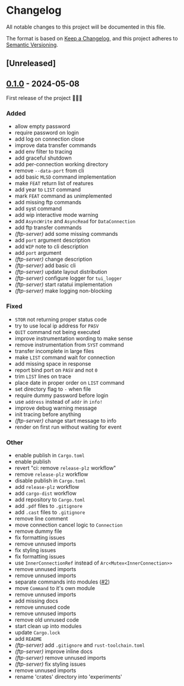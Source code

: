 # Changelog
All notable changes to this project will be documented in this file.

The format is based on [Keep a Changelog](https://keepachangelog.com/en/1.0.0/),
and this project adheres to [Semantic Versioning](https://semver.org/spec/v2.0.0.html).

## [Unreleased]

## [0.1.0](https://github.com/Hadronomy/ftp-server/releases/tag/v0.1.0) - 2024-05-08

First release of the project :confetti_ball::tada::star2:

### Added
- allow empty password
- require password on login
- add log on connection close
- improve data transfer commands
- add env filter to tracing
- add graceful shutdown
- add per-connection working directory
- remove `--data-port` from cli
- add basic `MLSD` command implementation
- make `FEAT` return list of reatures
- add year to `LIST` command
- mark `FEAT` command as unimplemented
- add missing ftp commands
- add syst command
- add wip interactive mode warning
- add `AsyncWrite` and `AsyncRead` for `DataConnection`
- add ftp transfer commands
- *(ftp-server)* add some missing commands
- add `port` argument description
- add `WIP` note to cli description
- add `port` argument
- *(ftp-server)* change description
- *(ftp-server)* add basic cli
- *(ftp-server)* update layout distribution
- *(ftp-server)* configure logger for `tui_logger`
- *(ftp-server)* start ratatui implementation
- *(ftp-server)* make logging non-blocking

### Fixed
- `STOR` not returning proper status code
- try to use local ip address for `PASV`
- `QUIT` command not being executed
- improve instrumentation wording to make sense
- remove instrumentation from `SYST` command
- transfer incomplete in large files
- make `LIST` command wait for connection
- add missing space in response
- report bind port on `PASV` and not `0`
- trim `LIST` lines on trace
- place date in proper order on `LIST` command
- set directory flag to `-` when file
- require dummy password before login
- use `address` instead of `addr` in `info!`
- improve debug warning message
- init tracing before anything
- *(ftp-server)* change start message to info
- render on first run without waiting for event

### Other
- enable publish in `Cargo.toml`
- enable publish
- revert "ci: remove `release-plz` workflow"
- remove `release-plz` workflow
- disable publish in `Cargo.toml`
- add `release-plz` workflow
- add `cargo-dist` workflow
- add repository to `Cargo.toml`
- add `.pdf` files to `.gitignore`
- add `.cast` files to `.gitignore`
- remove line comment
- move connection cancel logic to `Connection`
- remove dummy file
- fix formatting issues
- remove unnused imports
- fix styling issues
- fix formatting issues
- use `InnerConnectionRef` instead of `Arc<Mutex<InnerConnection>>`
- remove unnused imports
- remove unnused imports
- separate commands into modules ([#2](https://github.com/Hadronomy/ftp-server/pull/2))
- move `Command` to it's own module
- remove unnused imports
- add missing docs
- remove unnused code
- remove unnused imports
- remove old unnused code
- start clean up into modules
- update `Cargo.lock`
- add `README`
- *(ftp-server)* add `.gitignore` and `rust-toolchain.toml`
- *(ftp-server)* improve inline docs
- *(ftp-server)* remove unnused imports
- *(ftp-server)* fix styling issues
- remove unnused imports
- rename 'crates' directory into 'experiments'
